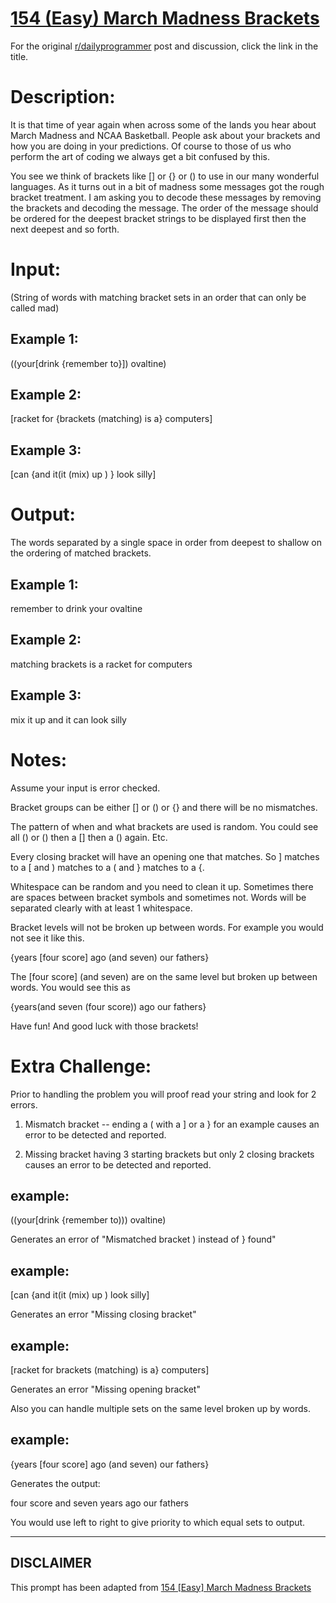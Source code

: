 # [154 (Easy) March Madness Brackets](https://www.reddit.com/r/dailyprogrammer/comments/217klv/4242014_challenge_154_easy_march_madness_brackets/)

For the original [r/dailyprogrammer](https://www.reddit.com/r/dailyprogrammer/) post and discussion, click the link in the title.

# Description:
It is that time of year again when across some of the lands you hear about March Madness and NCAA Basketball. People ask about your brackets and how you are doing in your predictions. Of course to those of us who perform the art of coding we always get a bit confused by this. 

You see we think of brackets like [] or {} or () to use in our many wonderful languages. As it turns out in a bit of madness some messages got the rough bracket treatment. I am asking you to decode these messages by removing the brackets and decoding the message. The order of the message should be ordered for the deepest bracket strings to be displayed first then the next deepest and so forth.

# Input:
(String of words with matching bracket sets in an order that can only be called mad)

## Example 1:
((your[drink {remember to}])      ovaltine)

## Example 2:
[racket for {brackets (matching) is a}      computers]

## Example 3:
[can {and                   it(it (mix) up      )        } look silly]

# Output:
The words separated by a single space in order from deepest to shallow on the ordering of matched brackets.

## Example 1:
remember to drink your ovaltine

## Example 2:
matching brackets is a racket for computers

## Example 3:
mix it up and it can look silly

# Notes:
Assume your input is error checked. 

Bracket groups can be either [] or () or {} and there will be no mismatches. 

The pattern of when and what brackets are used is random. You could see all () or () then a [] then a () again. Etc.

Every closing bracket will have an opening one that matches. So ] matches to a [ and ) matches to a ( and } matches to a {.

Whitespace can be random and you need to clean it up. Sometimes there are spaces between bracket symbols and sometimes not. Words will be separated clearly with at least 1 whitespace.

Bracket levels will not be broken up between words. For example you would not see it like this. 

{years [four score] ago (and seven) our fathers}

The [four score] (and seven) are on the same level but broken up between words. You would see this as

{years(and seven (four score)) ago our fathers}

Have fun! And good luck with those brackets!

# Extra Challenge:
Prior to handling the problem you will proof read your string and look for 2 errors.

1) Mismatch bracket -- ending a ( with a ] or a } for an example causes an error to be detected and reported.

2) Missing bracket having 3 starting brackets but only 2 closing brackets causes an error to be detected and reported.

## example:
((your[drink {remember to)))      ovaltine)

Generates an error of "Mismatched bracket ) instead of } found"

## example:
[can {and                   it(it (mix) up      )         look silly]

Generates an error "Missing closing bracket"

## example:
[racket for brackets (matching) is a}      computers]

Generates an error "Missing opening bracket"

Also you can handle multiple sets on the same level broken up by words. 

## example:
{years [four score] ago (and seven) our fathers}

Generates the output:

four score and seven years ago our fathers

You would use left to right to give priority to which equal sets to output.


----
## **DISCLAIMER**
This prompt has been adapted from [154 [Easy] March Madness Brackets](https://www.reddit.com/r/dailyprogrammer/comments/217klv/4242014_challenge_154_easy_march_madness_brackets/
)
